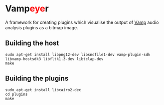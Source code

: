 # Vamp<font color="red">eye</font>r
A framework for creating plugins which visualise the output of
[Vamp](http://vamp-plugins.org/) audio analysis plugins as a bitmap image.

## Building the host

    sudo apt-get install libpng12-dev libsndfile1-dev vamp-plugin-sdk libvamp-hostsdk3 libfltk1.3-dev libtclap-dev
    make

## Building the plugins

    sudo apt-get install libcairo2-dec
    cd plugins
    make

